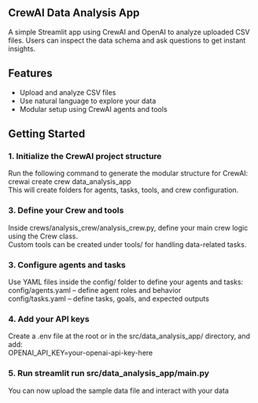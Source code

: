 ## CrewAI Data Analysis App

A simple Streamlit app using CrewAI and OpenAI to analyze uploaded CSV files. Users can inspect the data schema and ask questions to get instant insights.

## Features

- Upload and analyze CSV files
- Use natural language to explore your data
- Modular setup using CrewAI agents and tools

## Getting Started

### 1. Initialize the CrewAI project structure

Run the following command to generate the modular structure for CrewAI: crewai create crew data_analysis_app  
This will create folders for agents, tasks, tools, and crew configuration.  

### 3. Define your Crew and tools

Inside crews/analysis_crew/analysis_crew.py, define your main crew logic using the Crew class.  
Custom tools can be created under tools/ for handling data-related tasks.

### 3. Configure agents and tasks

Use YAML files inside the config/ folder to define your agents and tasks:  
config/agents.yaml – define agent roles and behavior  
config/tasks.yaml – define tasks, goals, and expected outputs

### 4. Add your API keys

Create a .env file at the root or in the src/data_analysis_app/ directory, and add:  
OPENAI_API_KEY=your-openai-api-key-here

### 5. Run streamlit run src/data_analysis_app/main.py
   
You can now upload the sample data file and interact with your data